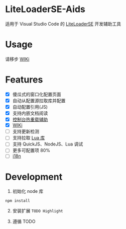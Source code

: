 <!--
 * @Author: DevMoxi moxiout@gmail.com
 * @Date: 2022-08-24 10:09:31
 * @LastEditTime: 2022-09-06 13:29:51
-->

# LiteLoaderSE-Aids

适用于 Visual Studio Code 的 [LiteLoaderSE](https://github.com/LiteLDev/LiteLoaderBDS) 开发辅助工具

# Usage

请移步 [WIKi](https://github.com/LiteLScript-Dev/LiteLoaderSE-Aids/wiki)

# Features

- [x] 傻瓜式的窗口化配置页面
- [x] 自动从配置源拉取库并配置
- [x] 自动配置引用(JS)
- [x] 支持内嵌文档阅读
- [x] [控制台热重载辅助](https://github.com/LiteLScript-Dev/LiteLoaderSE-Aids/wiki#%E6%8E%A7%E5%88%B6%E5%8F%B0%E8%BE%85%E5%8A%A9)
- [x] [WIKi](https://github.com/LiteLScript-Dev/LiteLoaderSE-Aids/wiki)
- [ ] 支持更新检测
- [ ] 支持拉取 [Lua 库](src\handler\LibraryHandler.ts)
- [ ] 支持 QuickJS、NodeJS、Lua 调试
- [ ] 更多可配置项 80%
- [ ] [i18n](https://github.com/microsoft/vscode-extension-samples/tree/main/i18n-sample)

# Development

1. 初始化 node 库

```shell
npm install
```

2. 安装扩展 `TODO Highlight`

3. 遵循 TODO
